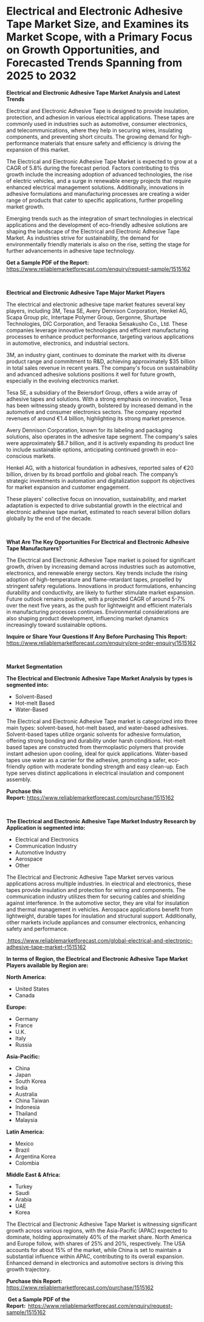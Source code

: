 <p><h1>Electrical and Electronic Adhesive Tape Market Size, and Examines its Market Scope, with a Primary Focus on Growth Opportunities, and Forecasted Trends Spanning from 2025 to 2032</h1></p><p><strong>Electrical and Electronic Adhesive Tape Market Analysis and Latest Trends</strong></p>
<p><p>Electrical and Electronic Adhesive Tape is designed to provide insulation, protection, and adhesion in various electrical applications. These tapes are commonly used in industries such as automotive, consumer electronics, and telecommunications, where they help in securing wires, insulating components, and preventing short circuits. The growing demand for high-performance materials that ensure safety and efficiency is driving the expansion of this market.</p><p>The Electrical and Electronic Adhesive Tape Market is expected to grow at a CAGR of 5.8% during the forecast period. Factors contributing to this growth include the increasing adoption of advanced technologies, the rise of electric vehicles, and a surge in renewable energy projects that require enhanced electrical management solutions. Additionally, innovations in adhesive formulations and manufacturing processes are creating a wider range of products that cater to specific applications, further propelling market growth.</p><p>Emerging trends such as the integration of smart technologies in electrical applications and the development of eco-friendly adhesive solutions are shaping the landscape of the Electrical and Electronic Adhesive Tape Market. As industries strive for sustainability, the demand for environmentally friendly materials is also on the rise, setting the stage for further advancements in adhesive tape technology.</p></p>
<p><strong>Get a Sample PDF of the Report:&nbsp;</strong> <a href="https://www.reliablemarketforecast.com/enquiry/request-sample/1515162?utm_campaign=1789&utm_medium=2&utm_source=Github&utm_content=ia&utm_term=15042025&utm_id=electrical-and-electronic-adhesive-tape">https://www.reliablemarketforecast.com/enquiry/request-sample/1515162</a></p>
<p>&nbsp;</p>
<p><strong>Electrical and Electronic Adhesive Tape Major Market Players</strong></p>
<p><p>The electrical and electronic adhesive tape market features several key players, including 3M, Tesa SE, Avery Dennison Corporation, Henkel AG, Scapa Group plc, Intertape Polymer Group, Gergonne, Shurtape Technologies, DIC Corporation, and Teraoka Seisakusho Co., Ltd. These companies leverage innovative technologies and efficient manufacturing processes to enhance product performance, targeting various applications in automotive, electronics, and industrial sectors.</p><p>3M, an industry giant, continues to dominate the market with its diverse product range and commitment to R&D, achieving approximately $35 billion in total sales revenue in recent years. The company's focus on sustainability and advanced adhesive solutions positions it well for future growth, especially in the evolving electronics market.</p><p>Tesa SE, a subsidiary of the Beiersdorf Group, offers a wide array of adhesive tapes and solutions. With a strong emphasis on innovation, Tesa has been witnessing steady growth, bolstered by increased demand in the automotive and consumer electronics sectors. The company reported revenues of around €1.4 billion, highlighting its strong market presence.</p><p>Avery Dennison Corporation, known for its labeling and packaging solutions, also operates in the adhesive tape segment. The company's sales were approximately $8.7 billion, and it is actively expanding its product line to include sustainable options, anticipating continued growth in eco-conscious markets.</p><p>Henkel AG, with a historical foundation in adhesives, reported sales of €20 billion, driven by its broad portfolio and global reach. The company’s strategic investments in automation and digitalization support its objectives for market expansion and customer engagement.</p><p>These players' collective focus on innovation, sustainability, and market adaptation is expected to drive substantial growth in the electrical and electronic adhesive tape market, estimated to reach several billion dollars globally by the end of the decade.</p></p>
<p>&nbsp;</p>
<p><strong>What Are The Key Opportunities For Electrical and Electronic Adhesive Tape Manufacturers?</strong></p>
<p><p>The Electrical and Electronic Adhesive Tape market is poised for significant growth, driven by increasing demand across industries such as automotive, electronics, and renewable energy sectors. Key trends include the rising adoption of high-temperature and flame-retardant tapes, propelled by stringent safety regulations. Innovations in product formulations, enhancing durability and conductivity, are likely to further stimulate market expansion. Future outlook remains positive, with a projected CAGR of around 5-7% over the next five years, as the push for lightweight and efficient materials in manufacturing processes continues. Environmental considerations are also shaping product development, influencing market dynamics increasingly toward sustainable options.</p></p>
<p><strong>Inquire or Share Your Questions If Any Before Purchasing This Report:</strong> <a href="https://www.reliablemarketforecast.com/enquiry/pre-order-enquiry/1515162?utm_campaign=1789&utm_medium=2&utm_source=Github&utm_content=ia&utm_term=15042025&utm_id=electrical-and-electronic-adhesive-tape">https://www.reliablemarketforecast.com/enquiry/pre-order-enquiry/1515162</a></p>
<p>&nbsp;</p>
<p><strong>Market Segmentation</strong></p>
<p><strong>The Electrical and Electronic Adhesive Tape Market Analysis by types is segmented into:</strong></p>
<p><ul><li>Solvent-Based</li><li>Hot-melt Based</li><li>Water-Based</li></ul></p>
<p><p>The Electrical and Electronic Adhesive Tape market is categorized into three main types: solvent-based, hot-melt based, and water-based adhesives. Solvent-based tapes utilize organic solvents for adhesive formulation, offering strong bonding and durability under harsh conditions. Hot-melt based tapes are constructed from thermoplastic polymers that provide instant adhesion upon cooling, ideal for quick applications. Water-based tapes use water as a carrier for the adhesive, promoting a safer, eco-friendly option with moderate bonding strength and easy clean-up. Each type serves distinct applications in electrical insulation and component assembly.</p></p>
<p><strong>Purchase this Report:&nbsp;</strong><a href="https://www.reliablemarketforecast.com/purchase/1515162?utm_campaign=1789&utm_medium=2&utm_source=Github&utm_content=ia&utm_term=15042025&utm_id=electrical-and-electronic-adhesive-tape">https://www.reliablemarketforecast.com/purchase/1515162</a></p>
<p>&nbsp;</p>
<p><strong>The Electrical and Electronic Adhesive Tape Market Industry Research by Application is segmented into:</strong></p>
<p><ul><li>Electrical and Electronics</li><li>Communication Industry</li><li>Automotive Industry</li><li>Aerospace</li><li>Other</li></ul></p>
<p><p>The Electrical and Electronic Adhesive Tape Market serves various applications across multiple industries. In electrical and electronics, these tapes provide insulation and protection for wiring and components. The communication industry utilizes them for securing cables and shielding against interference. In the automotive sector, they are vital for insulation and thermal management in vehicles. Aerospace applications benefit from lightweight, durable tapes for insulation and structural support. Additionally, other markets include appliances and consumer electronics, enhancing safety and performance.</p></p>
<p><a href="https://www.reliablemarketforecast.com/global-electrical-and-electronic-adhesive-tape-market-r1515162?utm_campaign=1789&utm_medium=2&utm_source=Github&utm_content=ia&utm_term=15042025&utm_id=electrical-and-electronic-adhesive-tape">&nbsp;https://www.reliablemarketforecast.com/global-electrical-and-electronic-adhesive-tape-market-r1515162</a></p>
<p><strong>In terms of Region, the Electrical and Electronic Adhesive Tape Market Players available by Region are:</strong></p>
<p>
    <p> <strong> North America: </strong>
        <ul>
            <li>United States</li>
            <li>Canada</li>
        </ul>
        </p> 
    <p> <strong> Europe: </strong>
        <ul>
            <li>Germany</li>
            <li>France</li>
            <li>U.K.</li>
            <li>Italy</li>
            <li>Russia</li>
        </ul>
        </p> 
    <p> <strong> Asia-Pacific: </strong>
        <ul>
            <li>China</li>
            <li>Japan</li>
            <li>South Korea</li>
            <li>India</li>
            <li>Australia</li>
            <li>China Taiwan</li>
            <li>Indonesia</li>
            <li>Thailand</li>
            <li>Malaysia</li>
        </ul>
        </p> 
    <p> <strong> Latin America: </strong>
        <ul>
            <li>Mexico</li>
            <li>Brazil</li>
            <li>Argentina Korea</li>
            <li>Colombia</li>
        </ul>
        </p> 
    <p> <strong> Middle East & Africa: </strong>
        <ul>
            <li>Turkey</li>
            <li>Saudi</li>
            <li>Arabia</li>
            <li>UAE</li>
            <li>Korea</li>
        </ul>
    </p>
    </p>
<p><p>The Electrical and Electronic Adhesive Tape Market is witnessing significant growth across various regions, with the Asia-Pacific (APAC) expected to dominate, holding approximately 40% of the market share. North America and Europe follow, with shares of 25% and 20%, respectively. The USA accounts for about 15% of the market, while China is set to maintain a substantial influence within APAC, contributing to its overall expansion. Enhanced demand in electronics and automotive sectors is driving this growth trajectory.</p></p>
<p><strong>Purchase this Report: </strong><a href="https://www.reliablemarketforecast.com/purchase/1515162?utm_campaign=1789&utm_medium=2&utm_source=Github&utm_content=ia&utm_term=15042025&utm_id=electrical-and-electronic-adhesive-tape">https://www.reliablemarketforecast.com/purchase/1515162</a></p>
<p>&nbsp;<strong>Get a Sample PDF of the Report:&nbsp;&nbsp;</strong><a href="https://www.reliablemarketforecast.com/enquiry/request-sample/1515162?utm_campaign=1789&utm_medium=2&utm_source=Github&utm_content=ia&utm_term=15042025&utm_id=electrical-and-electronic-adhesive-tape">https://www.reliablemarketforecast.com/enquiry/request-sample/1515162</a></p>
<p><strong></strong></p>
<p><p></p><p></p><p></p></p>